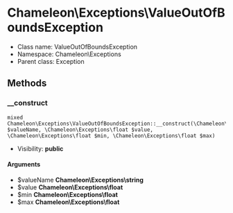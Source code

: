 Chameleon\Exceptions\ValueOutOfBoundsException
===============






* Class name: ValueOutOfBoundsException
* Namespace: Chameleon\Exceptions
* Parent class: Exception







Methods
-------


### __construct

    mixed Chameleon\Exceptions\ValueOutOfBoundsException::__construct(\Chameleon\Exceptions\string $valueName, \Chameleon\Exceptions\float $value, \Chameleon\Exceptions\float $min, \Chameleon\Exceptions\float $max)





* Visibility: **public**


#### Arguments
* $valueName **Chameleon\Exceptions\string**
* $value **Chameleon\Exceptions\float**
* $min **Chameleon\Exceptions\float**
* $max **Chameleon\Exceptions\float**


